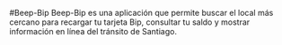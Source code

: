 #Beep-Bip
Beep-Bip es una aplicación que permite buscar el local más cercano para recargar tu tarjeta Bip, consultar tu saldo y mostrar información en línea del tránsito de Santiago.
